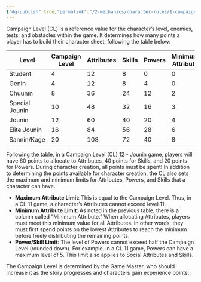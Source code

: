 ```yaml
---
{"dg-publish":true,"permalink":"/2-mechanics/character-rules/1-campaign-level/","noteIcon":""}
---
```


Campaign Level (CL) is a reference value for the character’s level, enemies, tests, and obstacles within the game. It determines how many points a player has to build their character sheet, following the table below:

| **Level**      | **Campaign Level** | **Attributes** | **Skills** | **Powers** | **Minimum Attribute** |
| -------------- | ------------------ | -------------- | ---------- | ---------- | --------------------- |
| Student        | 4                  | 12             | 8          | 0          | 0                     |
| Genin          | 4                  | 12             | 8          | 4          | 0                     |
| Chuunin        | 8                  | 36             | 24         | 12         | 2                     |
| Special Jounin | 10                 | 48             | 32         | 16         | 3                     |
| Jounin         | 12                 | 60             | 40         | 20         | 4                     |
| Elite Jounin   | 16                 | 84             | 56         | 28         | 6                     |
| Sannin/Kage    | 20                 | 108            | 72         | 40         | 8                     |

Following the table, in a Campaign Level (CL) 12 - Jounin game, players will have 60 points to allocate to Attributes, 40 points for Skills, and 20 points for Powers. During character creation, all points must be spent! In addition to determining the points available for character creation, the CL also sets the maximum and minimum limits for Attributes, Powers, and Skills that a character can have.

- **Maximum Attribute Limit**: This is equal to the Campaign Level. Thus, in a CL 11 game, a character’s Attributes cannot exceed level 11.
- **Minimum Attribute Limit**: As noted in the previous table, there is a column called “Minimum Attribute.” When allocating Attributes, players must meet this minimum value for all Attributes. In other words, they must first spend points on the lowest Attributes to reach the minimum before freely distributing the remaining points.
- **Power/Skill Limit**: The level of Powers cannot exceed half the Campaign Level (rounded down). For example, in a CL 11 game, Powers can have a maximum level of 5. This limit also applies to Social Attributes and Skills.

The Campaign Level is determined by the Game Master, who should increase it as the story progresses and characters gain experience points.